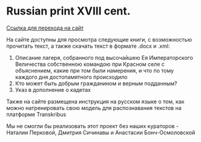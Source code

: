 # Russian print XVIII cent.

[Ссылка для перехода на сайт](https://polinastaroverova.github.io/Russian-print-XVIII-cent/)

На сайте доступны для просмотра следующие книги, с возможностью прочитать текст, а также скачать текст в формате .docx и .xml:

1. Описание лагеря, собранного под высочайшею Ея Императорского Величества собственною командою при Красном селе с объяснением, какие при том были намерения, и что по тому каждого дня достопамятного происходило
2. Кто может быть добрым гражданином и верным подданным?
3. Указ в дополнение о кадетах

Также на сайте размещена инструкция на русском языке о том, как можно натренировать свою модель для распознавания текстов на платформе Transkribus

Мы не смогли бы реализовать этот проект без наших кураторов - Наталии Перковой, Дмитрия Сичинавы и Анастасии Бонч-Осмоловской
